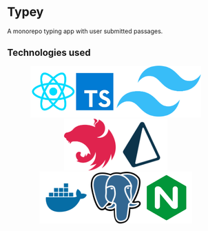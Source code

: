 # Typey

A monorepo typing app with user submitted passages.

## Technologies used

<div align="center">
  <div>
    <img src="assets/react+ts.png" height=120><canvas width=120></canvas><img src="assets/tailwind.png" height=120>
  </div>
  <div>
    <img src="assets/nestjs.png" height=120><canvas width=120></canvas><img src="assets/prisma.png" height=120>
  </div>
  <div>
    <img src="assets/docker.svg" height=120><canvas width=120></canvas><img src="assets/postgres.png" height=120><canvas width=120></canvas><img src="assets/nginx.png" height=120>
  </div>
</div>
